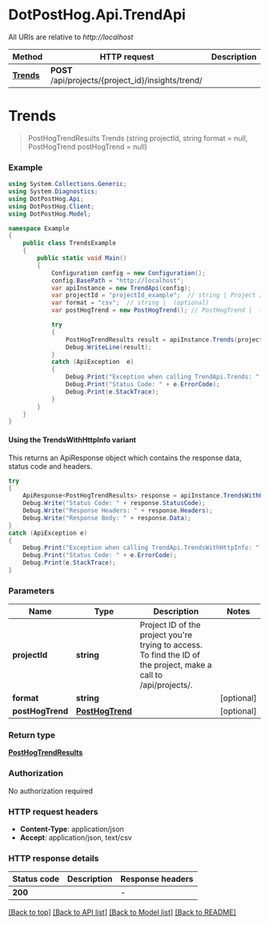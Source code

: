 # DotPostHog.Api.TrendApi

All URIs are relative to *http://localhost*

| Method | HTTP request | Description |
|--------|--------------|-------------|
| [**Trends**](TrendApi.md#trends) | **POST** /api/projects/{project_id}/insights/trend/ |  |

<a id="trends"></a>
# **Trends**
> PostHogTrendResults Trends (string projectId, string format = null, PostHogTrend postHogTrend = null)



### Example
```csharp
using System.Collections.Generic;
using System.Diagnostics;
using DotPostHog.Api;
using DotPostHog.Client;
using DotPostHog.Model;

namespace Example
{
    public class TrendsExample
    {
        public static void Main()
        {
            Configuration config = new Configuration();
            config.BasePath = "http://localhost";
            var apiInstance = new TrendApi(config);
            var projectId = "projectId_example";  // string | Project ID of the project you're trying to access. To find the ID of the project, make a call to /api/projects/.
            var format = "csv";  // string |  (optional) 
            var postHogTrend = new PostHogTrend(); // PostHogTrend |  (optional) 

            try
            {
                PostHogTrendResults result = apiInstance.Trends(projectId, format, postHogTrend);
                Debug.WriteLine(result);
            }
            catch (ApiException  e)
            {
                Debug.Print("Exception when calling TrendApi.Trends: " + e.Message);
                Debug.Print("Status Code: " + e.ErrorCode);
                Debug.Print(e.StackTrace);
            }
        }
    }
}
```

#### Using the TrendsWithHttpInfo variant
This returns an ApiResponse object which contains the response data, status code and headers.

```csharp
try
{
    ApiResponse<PostHogTrendResults> response = apiInstance.TrendsWithHttpInfo(projectId, format, postHogTrend);
    Debug.Write("Status Code: " + response.StatusCode);
    Debug.Write("Response Headers: " + response.Headers);
    Debug.Write("Response Body: " + response.Data);
}
catch (ApiException e)
{
    Debug.Print("Exception when calling TrendApi.TrendsWithHttpInfo: " + e.Message);
    Debug.Print("Status Code: " + e.ErrorCode);
    Debug.Print(e.StackTrace);
}
```

### Parameters

| Name | Type | Description | Notes |
|------|------|-------------|-------|
| **projectId** | **string** | Project ID of the project you&#39;re trying to access. To find the ID of the project, make a call to /api/projects/. |  |
| **format** | **string** |  | [optional]  |
| **postHogTrend** | [**PostHogTrend**](PostHogTrend.md) |  | [optional]  |

### Return type

[**PostHogTrendResults**](PostHogTrendResults.md)

### Authorization

No authorization required

### HTTP request headers

 - **Content-Type**: application/json
 - **Accept**: application/json, text/csv


### HTTP response details
| Status code | Description | Response headers |
|-------------|-------------|------------------|
| **200** |  |  -  |

[[Back to top]](#) [[Back to API list]](../README.md#documentation-for-api-endpoints) [[Back to Model list]](../README.md#documentation-for-models) [[Back to README]](../README.md)

